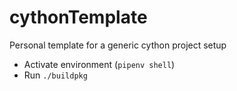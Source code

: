 # cythonTemplate
Personal template for a generic cython project setup

- Activate environment (``pipenv shell``)
- Run ``./buildpkg``

